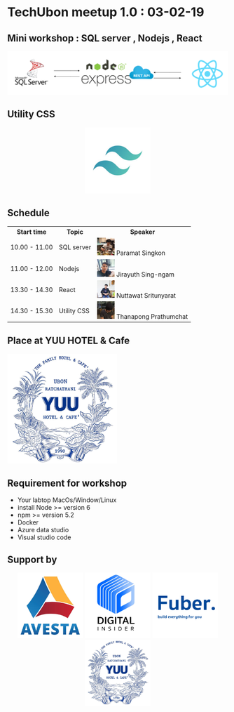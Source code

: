 <h1>TechUbon meetup 1.0 : 03-02-19</h1>
<h2>Mini workshop : SQL server , Nodejs , React</h2>
<div>
    <img src="flow.PNG">
</div>
<h2>Utility CSS</h2>
<div style="text-align:center;">
    <img src="utilitycss.jpg" width="150px">
</div>
<h2>Schedule</h2>
<div>
    <table style="width:100%">
        <tr>
            <th>Start time</th>
            <th>Topic</th>
            <th>Speaker</th>
        </tr>
        <tr>
            <td>10.00 - 11.00</td>
            <td>SQL server</td>
            <td>
                <img src="Paramat.jpg" width="40px">
                Paramat Singkon
            </td>
        </tr>
        <tr>
            <td>11.00 - 12.00</td>
            <td>Nodejs</td>
            <td>
                <img src="Jirayuth2.jpg" width="40px">
                Jirayuth Sing-ngam
            </td>
        </tr>
        <tr>
            <td>13.30 - 14.30</td>
            <td>React</td>
            <td>
                <img src="Nuttawat.jpg" width="40px">
                Nuttawat Sritunyarat
            </td>
        </tr>
        <tr>
            <td>14.30 - 15.30</td>
            <td>Utility CSS</td>
            <td>
                <img src="Thanapong.jpg" width="40px">
                Thanapong Prathumchat
            </td>
        </tr>
    </table>
</div>
<h2>Place at YUU HOTEL & Cafe </h2>
<img src="yuuhotel.jpg" width="250px">
<h2>Requirement for workshop</h2>
<ul>
    <li>Your labtop MacOs/Window/Linux</li>
    <li>install Node >= version 6</li>
    <li>npm >= version 5.2</li>
    <li>Docker</li>
    <li>Azure data studio</li>
    <li>Visual studio code</li>
</ul>
<h2>
Support by
</h2>
<div style="text-align: center;">
    <img src="avesta.jpg" width="150px" height="150px">
    <img src="dicl.jpg" width="150px" height="150px">
    <img src="fuber.png" width="150px">
    <img src="yuuhotel.jpg" width="150px">
</div>

